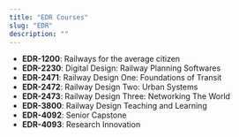 ```yaml
---
title: "EDR Courses"
slug: "EDR"
description: ""
---
```


- **EDR-1200**: Railways for the average citizen
- **EDR-2230**: Digital Design: Railway Planning Softwares
- **EDR-2471**: Railway Design One: Foundations of Transit
- **EDR-2472**: Railway Design Two: Urban Systems
- **EDR-2473**: Railway Design Three: Networking The World
- **EDR-3800**: Railway Design Teaching and Learning
- **EDR-4092**: Senior Capstone
- **EDR-4093**: Research Innovation
